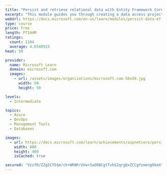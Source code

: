 ```yaml
---
title: "Persist and retrieve relational data with Entity Framework Core"
excerpt: "This module guides you through creating a data access project, connecting to a relational database, and writing CRUD queries."
webUrl: https://docs.microsoft.com/en-us/learn/modules/persist-data-ef-core/
type: course
price: Free
length: PT1H4M
ratings:
  count: 1104
  average: 4.6548915
heat: 50

provider:
  name: Microsoft Learn
  domain: microsoft.com
  images:
    - url: /assets/images/organizations/microsoft.com-50x50.jpg
      width: 50
      height: 50

levels:
  - Intermediate

topics:
  - Azure
  - DevOps
  - Management Tools
  - Databases

images:
  - url: https://docs.microsoft.com/learn/achievements/aspnetcore/persist-data-ef-core-social.png
    width: 800
    height: 400
    isCached: true

secured: "VzzfD/ZZg2CY5Sm/ch+WR0KrUVw+3aO8BCgtTvhS2qrgQxZCCgYzmeng0kmXf87saigccznUoZ5tFsME0PhZHvOCsXrMxg2mBDcbQvDQKJCKs5YYSBq5TNu4m2OHyHvCoKfWRSDkN5lmHbaSvzvr7RhIO3aOV3uDub7qrRSb80FhJDYoNDeLzL4mdErpqLt8ICr/qxTmEwKkYlFFVTGL2inLOYbRo8XbsRbG+4+VZKh6UhuIfcEbU85S+AL51pV7GU/P7IAgTw13s7YHsYj8yz+y+oANpJy/uNTEgCZ7bWodtn6nC4HQsgIWq6eiEz3I4zWDIXVWCmj5rcvkQTCWDMi+xhr1xrUw/NKf65B/xfh5t/vu1rveGx6ggkXxbN/JauYqVgX+gLxdFVyYKRzjb2t7iL3R1TqKwUjuOa17+Lc=;f3Ows2ygtZsd12qgOY3ifw=="
---
```


